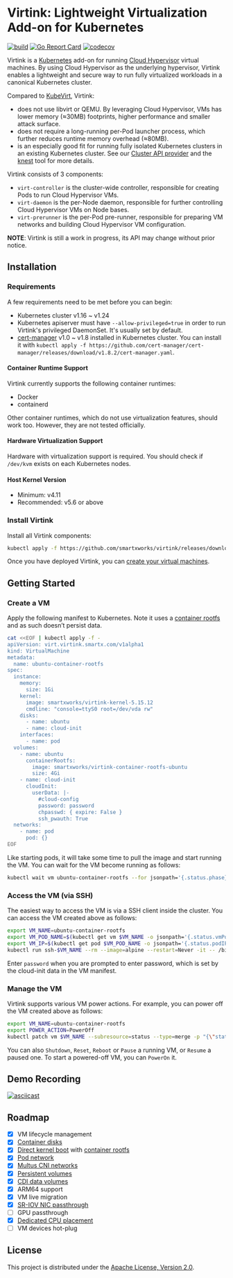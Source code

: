 # Virtink: Lightweight Virtualization Add-on for Kubernetes

[![build](https://github.com/smartxworks/virtink/actions/workflows/build.yml/badge.svg)](https://github.com/smartxworks/virtink/actions/workflows/build.yml)
[![Go Report Card](https://goreportcard.com/badge/github.com/smartxworks/virtink)](https://goreportcard.com/report/github.com/smartxworks/virtink)
[![codecov](https://codecov.io/gh/smartxworks/virtink/branch/main/graph/badge.svg?token=6GXYM2BFLT)](https://codecov.io/gh/smartxworks/virtink)

Virtink is a [Kubernetes](https://github.com/kubernetes/kubernetes) add-on for running [Cloud Hypervisor](https://github.com/cloud-hypervisor/cloud-hypervisor) virtual machines. By using Cloud Hypervisor as the underlying hypervisor, Virtink enables a lightweight and secure way to run fully virtualized workloads in a canonical Kubernetes cluster.

Compared to [KubeVirt](https://github.com/kubevirt/kubevirt), Virtink:

- does not use libvirt or QEMU. By leveraging Cloud Hypervisor, VMs has lower memory (≈30MB) footprints, higher performance and smaller attack surface.
- does not require a long-running per-Pod launcher process, which further reduces runtime memory overhead (≈80MB).
- is an especially good fit for running fully isolated Kubernetes clusters in an existing Kubernetes cluster. See our [Cluster API provider](https://github.com/smartxworks/cluster-api-provider-virtink) and the [knest](https://github.com/smartxworks/knest) tool for more details.

Virtink consists of 3 components:

- `virt-controller` is the cluster-wide controller, responsible for creating Pods to run Cloud Hypervisor VMs.
- `virt-daemon` is the per-Node daemon, responsible for further controlling Cloud Hypervisor VMs on Node bases.
- `virt-prerunner` is the per-Pod pre-runner, responsible for preparing VM networks and building Cloud Hypervisor VM configuration.

**NOTE**: Virtink is still a work in progress, its API may change without prior notice.

## Installation

### Requirements

A few requirements need to be met before you can begin:

- Kubernetes cluster v1.16 ~ v1.24
- Kubernetes apiserver must have `--allow-privileged=true` in order to run Virtink's privileged DaemonSet. It's usually set by default.
- [cert-manager](https://cert-manager.io/) v1.0 ~ v1.8 installed in Kubernetes cluster. You can install it with `kubectl apply -f https://github.com/cert-manager/cert-manager/releases/download/v1.8.2/cert-manager.yaml`.

#### Container Runtime Support

Virtink currently supports the following container runtimes:

- Docker
- containerd

Other container runtimes, which do not use virtualization features, should work too. However, they are not tested officially.

#### Hardware Virtualization Support

Hardware with virtualization support is required. You should check if `/dev/kvm` exists on each Kubernetes nodes.

#### Host Kernel Version

- Minimum: v4.11
- Recommended: v5.6 or above

### Install Virtink

Install all Virtink components:

```bash
kubectl apply -f https://github.com/smartxworks/virtink/releases/download/v0.11.0/virtink.yaml
```

Once you have deployed Virtink, you can [create your virtual machines](#create-a-vm).

## Getting Started

### Create a VM

Apply the following manifest to Kubernetes. Note it uses a [container rootfs](samples/Dockerfile.container-rootfs-ubuntu) and as such doesn’t persist data.

```bash
cat <<EOF | kubectl apply -f -
apiVersion: virt.virtink.smartx.com/v1alpha1
kind: VirtualMachine
metadata:
  name: ubuntu-container-rootfs
spec:
  instance:
    memory:
      size: 1Gi
    kernel:
      image: smartxworks/virtink-kernel-5.15.12
      cmdline: "console=ttyS0 root=/dev/vda rw"
    disks:
      - name: ubuntu
      - name: cloud-init
    interfaces:
      - name: pod
  volumes:
    - name: ubuntu
      containerRootfs:
        image: smartxworks/virtink-container-rootfs-ubuntu
        size: 4Gi
    - name: cloud-init
      cloudInit:
        userData: |-
          #cloud-config
          password: password
          chpasswd: { expire: False }
          ssh_pwauth: True
  networks:
    - name: pod
      pod: {}
EOF
```

Like starting pods, it will take some time to pull the image and start running the VM. You can wait for the VM become running as follows:

```bash
kubectl wait vm ubuntu-container-rootfs --for jsonpath='{.status.phase}'=Running --timeout -1s
```

### Access the VM (via SSH)

The easiest way to access the VM is via a SSH client inside the cluster. You can access the VM created above as follows:

```bash
export VM_NAME=ubuntu-container-rootfs
export VM_POD_NAME=$(kubectl get vm $VM_NAME -o jsonpath='{.status.vmPodName}')
export VM_IP=$(kubectl get pod $VM_POD_NAME -o jsonpath='{.status.podIP}')
kubectl run ssh-$VM_NAME --rm --image=alpine --restart=Never -it -- /bin/sh -c "apk add openssh-client && ssh ubuntu@$VM_IP"
```

Enter `password` when you are prompted to enter password, which is set by the cloud-init data in the VM manifest.

### Manage the VM

Virtink supports various VM power actions. For example, you can power off the VM created above as follows:

```bash
export VM_NAME=ubuntu-container-rootfs
export POWER_ACTION=PowerOff
kubectl patch vm $VM_NAME --subresource=status --type=merge -p "{\"status\":{\"powerAction\":\"$POWER_ACTION\"}}"
```

You can also `Shutdown`, `Reset`, `Reboot` or `Pause` a running VM, or `Resume` a paused one. To start a powered-off VM, you can `PowerOn` it.

## Demo Recording

[![asciicast](https://asciinema.org/a/509484.svg)](https://asciinema.org/a/509484)

## Roadmap

- [x] VM lifecycle management
- [x] [Container disks](docs/disks_and_volumes.md#containerdisk-volume)
- [x] [Direct kernel boot](docs/direct_kernel_boot.md) with [container rootfs](docs/disks_and_volumes.md#containerrootfs-volume)
- [x] [Pod network](docs/interfaces_and_networks.md#pod-network)
- [x] [Multus CNI networks](docs/interfaces_and_networks.md#multus-network)
- [x] [Persistent volumes](docs/disks_and_volumes.md#persistentvolumeclaim-volume)
- [x] [CDI data volumes](docs/disks_and_volumes.md#datavolume-volume)
- [x] ARM64 support
- [x] VM live migration
- [x] [SR-IOV NIC passthrough](docs/interfaces_and_networks.md#sriov-mode)
- [ ] GPU passthrough
- [x] [Dedicated CPU placement](docs/dedicated_cpu_placement.md)
- [ ] VM devices hot-plug

## License

This project is distributed under the [Apache License, Version 2.0](LICENSE).

